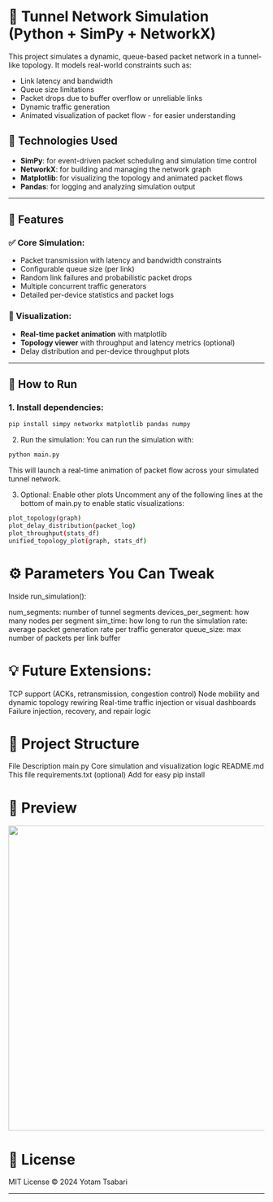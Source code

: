 # 🔄 Tunnel Network Simulation (Python + SimPy + NetworkX)

This project simulates a dynamic, queue-based packet network in a tunnel-like topology. It models real-world constraints such as:
- Link latency and bandwidth
- Queue size limitations
- Packet drops due to buffer overflow or unreliable links
- Dynamic traffic generation
- Animated visualization of packet flow - for easier understanding

## 🧠 Technologies Used
- **SimPy**: for event-driven packet scheduling and simulation time control
- **NetworkX**: for building and managing the network graph
- **Matplotlib**: for visualizing the topology and animated packet flows
- **Pandas**: for logging and analyzing simulation output

---

## 🚀 Features

### ✅ Core Simulation:
- Packet transmission with latency and bandwidth constraints
- Configurable queue size (per link)
- Random link failures and probabilistic packet drops
- Multiple concurrent traffic generators
- Detailed per-device statistics and packet logs

### 🎥 Visualization:
- **Real-time packet animation** with matplotlib
- **Topology viewer** with throughput and latency metrics (optional)
- Delay distribution and per-device throughput plots

---

## 🧪 How to Run

### 1. Install dependencies:
```bash
pip install simpy networkx matplotlib pandas numpy
```
2. Run the simulation:
You can run the simulation with:
```bash
python main.py
```
This will launch a real-time animation of packet flow across your simulated tunnel network.

3. Optional: Enable other plots
Uncomment any of the following lines at the bottom of main.py to enable static visualizations:
```bash
plot_topology(graph)
plot_delay_distribution(packet_log)
plot_throughput(stats_df)
unified_topology_plot(graph, stats_df)
```
# ⚙️ **Parameters You Can Tweak**

Inside run_simulation():

num_segments: number of tunnel segments
devices_per_segment: how many nodes per segment
sim_time: how long to run the simulation
rate: average packet generation rate per traffic generator
queue_size: max number of packets per link buffer

# 💡 Future Extensions:
TCP support (ACKs, retransmission, congestion control)
Node mobility and dynamic topology rewiring
Real-time traffic injection or visual dashboards
Failure injection, recovery, and repair logic

# 📁 Project Structure

File	Description
main.py	Core simulation and visualization logic
README.md	This file
requirements.txt (optional)	Add for easy pip install

# 📸 Preview

<img src="https://github.com/user-attachments/assets/7db1d959-7c39-466f-aa0c-04ac5ff8a8c4" width="600"/>


# 📄 License

MIT License © 2024 Yotam Tsabari

---
